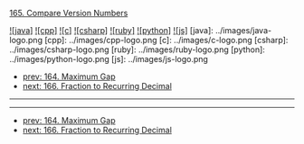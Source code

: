 [165. Compare Version Numbers](https://leetcode.com/problems/compare-version-numbers/)

[![java]](../java/165-compare-version-numbers.md)
[![cpp]](../cpp/165-compare-version-numbers.md)
[![c]](../c/165-compare-version-numbers.md)
[![csharp]](../csharp/165-compare-version-numbers.md)
[![ruby]](../ruby/165-compare-version-numbers.md)
[![python]](../python/165-compare-version-numbers.md)
[![js]](../js/165-compare-version-numbers.md)
[java]: ../images/java-logo.png
[cpp]: ../images/cpp-logo.png
[c]: ../images/c-logo.png
[csharp]: ../images/csharp-logo.png
[ruby]: ../images/ruby-logo.png
[python]: ../images/python-logo.png
[js]: ../images/js-logo.png

- [prev: 164. Maximum Gap](164-maximum-gap.md)
- [next: 166. Fraction to Recurring Decimal](166-fraction-to-recurring-decimal.md)

---


---

- [prev: 164. Maximum Gap](164-maximum-gap.md)
- [next: 166. Fraction to Recurring Decimal](166-fraction-to-recurring-decimal.md)
